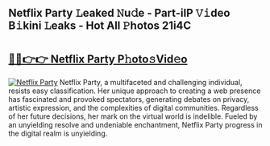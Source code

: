 ## Netflix Party 𝙻eaked 𝙽u𝚍e - Part-iIP 𝚅𝚒deo B𝚒kini 𝙻eaks - Hot All 𝙿hotos 21i4C

# <h2><a href="http://ld2o8o.urlbe.top/?page=Netflix+Party">🔗🔗👉👉 Netflix Party P𝚑oto𝚜Vid𝚎o</a></h2>

[![Netflix Party](https://i.imgur.com/eBuTRDB.gif)](http://ld2o8o.urlbe.top/?page=Netflix+Party)
Netflix Party, a multifaceted and challenging individual, resists easy classification. Her unique approach to creating a web presence has fascinated and provoked spectators, generating debates on privacy, artistic expression, and the complexities of digital communities. Regardless of her future decisions, her mark on the virtual world is indelible. Fueled by an unyielding resolve and undeniable enchantment, Netflix Party progress in the digital realm is unyielding.
